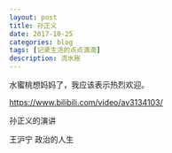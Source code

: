 ```yaml
---
layout: post
title: 孙正义
date: 2017-10-25
categories: blog
tags: [记录生活的点点滴滴]
description: 流水账
---
```


水蜜桃想妈妈了，我应该表示热烈欢迎。

https://www.bilibili.com/video/av3134103/

孙正义的演讲

王沪宁 政治的人生

